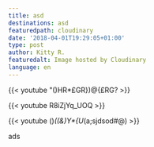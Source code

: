 ```yaml
---
title: asd
destinations: asd
featuredpath: cloudinary
date: '2018-04-01T19:29:05+01:00'
type: post
author: Kitty R.
featuredalt: Image hosted by Cloudinary
language: en
---
```

{{< youtube "()HR*£GR})@{£RG? >}}

{{< youtube R8iZjYq_UOQ >}}

{{< youtube ()_((&)Y*{U_(a;sjdsod#@) >}}



ads
